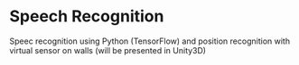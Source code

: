 # Speech Recognition
Speec recognition using Python (TensorFlow) and position recognition with virtual sensor on walls (will be presented in Unity3D)
